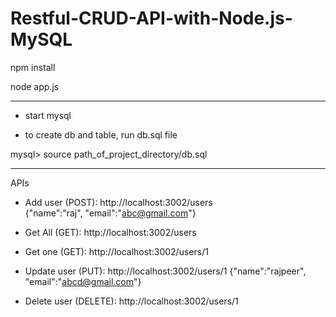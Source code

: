 # Restful-CRUD-API-with-Node.js-MySQL

npm install

node app.js

--------------------------------------------------
- start mysql

- to create db and table, run db.sql file

mysql> source path_of_project_directory/db.sql

-------------------------------------------

APIs

 - Add user (POST): http://localhost:3002/users         
         {"name":"raj", "email":"abc@gmail.com"} 

 - Get All (GET): http://localhost:3002/users                                                  
 
 - Get one (GET): http://localhost:3002/users/1                                                  
         
 - Update user (PUT): http://localhost:3002/users/1 
         {"name":"rajpeer", "email":"abcd@gmail.com"} 
        
 - Delete user (DELETE): http://localhost:3002/users/1      
                                                                         
